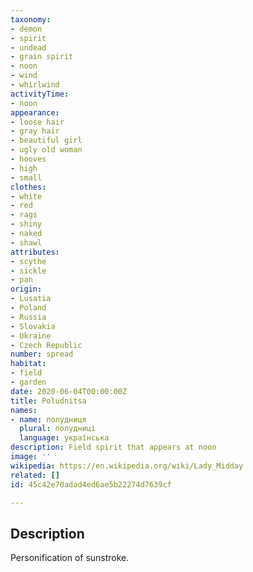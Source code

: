 ```yaml
---
taxonomy:
- demon
- spirit
- undead
- grain spirit
- noon
- wind
- whirlwind
activityTime:
- noon
appearance:
- loose hair
- gray hair
- beautiful girl
- ugly old woman
- hooves
- high
- small
clothes:
- white
- red
- rags
- shiny
- naked
- shawl
attributes:
- scythe
- sickle
- pan
origin:
- Lusatia
- Poland
- Russia
- Slovakia
- Ukraine
- Czech Republic
number: spread
habitat:
- field
- garden
date: 2020-06-04T00:00:00Z
title: Poludnitsa
names:
- name: полудниця
  plural: полудниці
  language: українська
description: Field spirit that appears at noon
image: ''
wikipedia: https://en.wikipedia.org/wiki/Lady_Midday
related: []
id: 45c42e70adad4ed6ae5b22274d7639cf

---
```

## Description
Personification of sunstroke.
